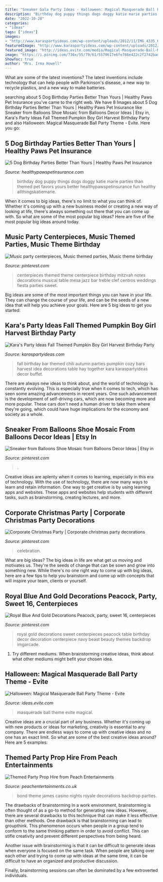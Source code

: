 ```yaml
---
title: "Sneaker Gala Party Ideas - Halloween: Magical Masquerade Ball Party Theme"
description: "Birthday dog puppy things dogs doggy katie marie parties than themed pet favors yours better healthypawspetinsurance fun healthy allthingskatiemarie"
date: "2022-10-28"
categories:
- "ideas"
tags: ["ideas"]
images:
- "http://www.karaspartyideas.com/wp-content/uploads/2012/11/IMG_4335_600x900.jpg"
featuredImage: "http://www.karaspartyideas.com/wp-content/uploads/2012/11/IMG_4335_600x900.jpg"
featured_image: "http://ideas.evite.com/media/Magical-Masquerade-Ball-Mood-Board-1200.jpg"
image: "https://i.pinimg.com/736x/55/79/61/5579617e6fe786e422c2f2742bad7ed8.jpg"
ShowToc: true
author: "Mrs. Irma Howell"
---
```



What are some of the latest inventions?
The latest inventions include technology that can help people with Parkinson's disease, a new way to recycle plastics, and a new way to make batteries.

	

		
searching about 5 Dog Birthday Parties Better Than Yours | Healthy Paws Pet Insurance you've came to the right web. We have 8 Images about 5 Dog Birthday Parties Better Than Yours | Healthy Paws Pet Insurance like Sneaker from Balloons Shoe Mosaic from Balloons Decor Ideas | Etsy in, Kara&#039;s Party Ideas Fall Themed Pumpkin Boy Girl Harvest Birthday Party and also Halloween: Magical Masquerade Ball Party Theme - Evite. Here you go:
		
    
## 5 Dog Birthday Parties Better Than Yours | Healthy Paws Pet Insurance

<img loading=lazy src="https://www.healthypawspetinsurance.com/blog/wp-content/uploads/dog_birthday_party7.jpg" onerror="this.onerror=null;this.src='https://tse4.mm.bing.net/th?id=OIP.7sn3B01EZ7lhLNxNLUolFgHaLG&amp;pid=15.1';" alt="5 Dog Birthday Parties Better Than Yours | Healthy Paws Pet Insurance">

_Source: healthypawspetinsurance.com_

>birthday dog puppy things dogs doggy katie marie parties than themed pet favors yours better healthypawspetinsurance fun healthy allthingskatiemarie. 

	

When it comes to big ideas, there's no limit to what you can think of. Whether it's coming up with a new business model or creating a new way of looking at life, there's always something out there that you can come up with. So what are some of the most popular big ideas? Here are five of the most popular big ideas around today.

    
## Music Party Centerpieces, Music Themed Parties, Music Theme Birthday

<img loading=lazy src="https://i.pinimg.com/736x/e8/ed/eb/e8edeb7252d6c0ed56fc67da7817612d--music-party-centerpiece-ideas.jpg" onerror="this.onerror=null;this.src='https://tse4.mm.bing.net/th?id=OIP.Cbb1WBgTJmv7ttVZpgRjUQHaJ3&amp;pid=15.1';" alt="Music party centerpieces, Music themed parties, Music theme birthday">

_Source: pinterest.com_

>centerpieces themed theme centerpiece birthday mitzvah notes decorations musical table mesa jazz bar treble clef centros weddings fiesta parties sweet. 

	

Big ideas are some of the most important things you can have in your life. They can change the course of your life, and can be the seeds of a new idea that will help you achieve your goals. Here are 5 big ideas to get you started: 

    
## Kara&#039;s Party Ideas Fall Themed Pumpkin Boy Girl Harvest Birthday Party

<img loading=lazy src="http://www.karaspartyideas.com/wp-content/uploads/2012/11/IMG_4335_600x900.jpg" onerror="this.onerror=null;this.src='https://tse3.mm.bing.net/th?id=OIP.dy-YZldjLBJrsSZX8r9c1QHaLH&amp;pid=15.1';" alt="Kara&#039;s Party Ideas Fall Themed Pumpkin Boy Girl Harvest Birthday Party">

_Source: karaspartyideas.com_

>fall birthday bar themed chili autumn parties pumpkin cozy bars harvest idea decorations table hay together kara karaspartyideas decor buffet. 

	

There are always new ideas to think about, and the world of technology is constantly evolving. This is especially true when it comes to tech, which has seen some amazing advancements in recent years. One such advancement is the development of self-driving cars, which are now becoming more and more popular. These cars don't need a human driver to take them where they're going, which could have huge implications for the economy and society as a whole.

    
## Sneaker From Balloons Shoe Mosaic From Balloons Decor Ideas | Etsy In

<img loading=lazy src="https://i.pinimg.com/736x/70/de/ca/70deca316a43efb13e5c24086743b7d7.jpg" onerror="this.onerror=null;this.src='https://tse1.mm.bing.net/th?id=OIP.qhMeJmOJfwbh-rhnYsmKxwHaJ3&amp;pid=15.1';" alt="Sneaker from Balloons Shoe Mosaic from Balloons Decor Ideas | Etsy in">

_Source: pinterest.com_

>. 

	

Creative ideas are aplenty when it comes to learning, especially in this era of technology. With the use of technology, there are now many ways to learn and retain information. One way to get creative is by using learning apps and websites. These apps and websites help students with different tasks, such as brainstorming, creating lectures, and more.

    
## Corporate Christmas Party | Corporate Christmas Party Decorations

<img loading=lazy src="https://i.pinimg.com/736x/55/79/61/5579617e6fe786e422c2f2742bad7ed8.jpg" onerror="this.onerror=null;this.src='https://tse3.mm.bing.net/th?id=OIP.hyRBD3IJDFBZo5OeV9C9FgHaJ3&amp;pid=15.1';" alt="Corporate Christmas Party | Corporate christmas party decorations">

_Source: pinterest.com_

>celebration. 

	

What are big ideas?
The big ideas in life are what get us moving and motivates us. They're the seeds of change that can be sown and grow into something new. While there's no one right way to come up with big ideas, here are a few tips to help you brainstorm and come up with concepts that will inspire your team, clients or yourself.

    
## Royal Blue And Gold Decorations Peacock, Party, Sweet 16, Centerpieces

<img loading=lazy src="https://i.pinimg.com/736x/92/17/03/921703ccb4b09ce6b20da64ec1d165a2--sweet--centerpieces-gold-decorations.jpg" onerror="this.onerror=null;this.src='https://tse4.mm.bing.net/th?id=OIP.OUjourJtbcKFAFO9J71kGwHaHa&amp;pid=15.1';" alt="Royal Blue And Gold Decorations Peacock, party, sweet 16, centerpieces">

_Source: pinterest.com_

>royal gold decorations sweet centerpieces peacock table birthday decor decoration centerpiece navy beast beauty themes backdrop imgarcade. 

	

1. Try different mediums. When brainstorming creative ideas, think about what other mediums might befit your chosen idea.

    
## Halloween: Magical Masquerade Ball Party Theme - Evite

<img loading=lazy src="http://ideas.evite.com/media/Magical-Masquerade-Ball-Mood-Board-1200.jpg" onerror="this.onerror=null;this.src='https://tse4.mm.bing.net/th?id=OIP.CxP8P_dgeqnCnN8mG0nl6AHaE8&amp;pid=15.1';" alt="Halloween: Magical Masquerade Ball Party Theme - Evite">

_Source: ideas.evite.com_

>masquerade ball theme evite magical. 

	

Creative ideas are a crucial part of any business. Whether it's coming up with new products or ideas for marketing, creativity is essential to any company. There are endless ways to come up with creative ideas and no one has an exact limit. So what are some of the best creative ideas around? Here are 5 examples: 

    
## Themed Party Prop Hire From Peach Entertainments

<img loading=lazy src="https://www.peachentertainments.co.uk/wp-content/uploads/2014/12/Bond-Backdrop.jpg" onerror="this.onerror=null;this.src='https://tse1.mm.bing.net/th?id=OIP.h5odWvveKXyvXNGv2ltQmwHaFj&amp;pid=15.1';" alt="Themed Party Prop Hire from Peach Entertainments">

_Source: peachentertainments.co.uk_

>bond theme james casino nights royale decorations backdrop parties. 

	

The drawbacks of brainstorming
In a work environment, brainstorming is often thought of as a go-to method for generating new ideas. However, there are several drawbacks to this technique that can make it less effective than other methods.
One drawback is that brainstorming can lead to groupthink. This phenomenon occurs when people in a group tend to conform to the same thinking pattern in order to avoid conflict. This can stifle creativity and prevent different perspectives from being heard.

Another issue with brainstorming is that it can be difficult to generate ideas when everyone is focused on the same task. When people are talking over each other and trying to come up with ideas at the same time, it can be difficult to have an organized and productive discussion.

Finally, brainstorming sessions can often be dominated by a few extroverted individuals.

